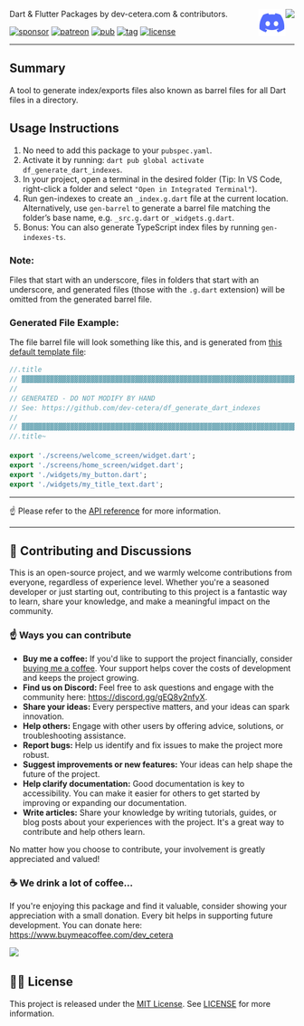 <a href="https://www.buymeacoffee.com/dev_cetera" target="_blank"><img align="right" src="https://cdn.buymeacoffee.com/buttons/default-orange.png" height="48"></a>
<a href="https://discord.gg/gEQ8y2nfyX" target="_blank"><img align="right" src="https://raw.githubusercontent.com/dev-cetera/resources/refs/heads/main/assets/discord_icon/discord_icon.svg" height="48"></a>

Dart & Flutter Packages by dev-cetera.com & contributors.

[![sponsor](https://img.shields.io/badge/sponsor-grey?logo=github-sponsors)](https://github.com/sponsors/dev-cetera)
[![patreon](https://img.shields.io/badge/patreon-grey?logo=patreon)](https://www.patreon.com/c/RobertMollentze)
[![pub](https://img.shields.io/pub/v/df_generate_dart_indexes.svg)](https://pub.dev/packages/df_generate_dart_indexes)
[![tag](https://img.shields.io/badge/tag-v0.5.17-purple?logo=github)](https://github.com/dev-cetera/df_generate_dart_indexes/tree/v0.5.17)
[![license](https://img.shields.io/badge/license-MIT-blue.svg)](https://raw.githubusercontent.com/dev-cetera/df_generate_dart_indexes/main/LICENSE)

---

<!-- BEGIN _README_CONTENT -->

## Summary

A tool to generate index/exports files also known as barrel files for all Dart files in a directory.

## Usage Instructions

1. No need to add this package to your `pubspec.yaml`.
2. Activate it by running: `dart pub global activate df_generate_dart_indexes`.
3. In your project, open a terminal in the desired folder (Tip: In VS Code, right-click a folder and select `"Open in Integrated Terminal"`).
4. Run gen-indexes to create an `_index.g.dart` file at the current location. Alternatively, use `gen-barrel` to generate a barrel file matching the folder’s base name, e.g. `_src.g.dart` or `_widgets.g.dart`.
5. Bonus: You can also generate TypeScript index files by running `gen-indexes-ts`.

### Note:

Files that start with an underscore, files in folders that start with an underscore, and generated files (those with the `.g.dart` extension) will be omitted from the generated barrel file.

### Generated File Example:

The file barrel file will look something like this, and is generated from [this default template file](https://github.com/dev-cetera/df_generate_dart_indexes/blob/main/templates/template.dart.md):

```dart
//.title
// ▓▓▓▓▓▓▓▓▓▓▓▓▓▓▓▓▓▓▓▓▓▓▓▓▓▓▓▓▓▓▓▓▓▓▓▓▓▓▓▓▓▓▓▓▓▓▓▓▓▓▓▓▓▓▓▓▓▓▓▓▓▓▓▓▓▓▓▓▓▓▓▓▓▓▓▓▓
//
// GENERATED - DO NOT MODIFY BY HAND
// See: https://github.com/dev-cetera/df_generate_dart_indexes
//
// ▓▓▓▓▓▓▓▓▓▓▓▓▓▓▓▓▓▓▓▓▓▓▓▓▓▓▓▓▓▓▓▓▓▓▓▓▓▓▓▓▓▓▓▓▓▓▓▓▓▓▓▓▓▓▓▓▓▓▓▓▓▓▓▓▓▓▓▓▓▓▓▓▓▓▓▓▓
//.title~

export './screens/welcome_screen/widget.dart';
export './screens/home_screen/widget.dart';
export './widgets/my_button.dart';
export './widgets/my_title_text.dart';
```

<!-- END _README_CONTENT -->

---

☝️ Please refer to the [API reference](https://pub.dev/documentation/df_generate_dart_indexes/) for more information.

---

## 💬 Contributing and Discussions

This is an open-source project, and we warmly welcome contributions from everyone, regardless of experience level. Whether you're a seasoned developer or just starting out, contributing to this project is a fantastic way to learn, share your knowledge, and make a meaningful impact on the community.

### ☝️ Ways you can contribute

- **Buy me a coffee:** If you'd like to support the project financially, consider [buying me a coffee](https://www.buymeacoffee.com/dev_cetera). Your support helps cover the costs of development and keeps the project growing.
- **Find us on Discord:** Feel free to ask questions and engage with the community here: https://discord.gg/gEQ8y2nfyX.
- **Share your ideas:** Every perspective matters, and your ideas can spark innovation.
- **Help others:** Engage with other users by offering advice, solutions, or troubleshooting assistance.
- **Report bugs:** Help us identify and fix issues to make the project more robust.
- **Suggest improvements or new features:** Your ideas can help shape the future of the project.
- **Help clarify documentation:** Good documentation is key to accessibility. You can make it easier for others to get started by improving or expanding our documentation.
- **Write articles:** Share your knowledge by writing tutorials, guides, or blog posts about your experiences with the project. It's a great way to contribute and help others learn.

No matter how you choose to contribute, your involvement is greatly appreciated and valued!

### ☕ We drink a lot of coffee...

If you're enjoying this package and find it valuable, consider showing your appreciation with a small donation. Every bit helps in supporting future development. You can donate here: https://www.buymeacoffee.com/dev_cetera

<a href="https://www.buymeacoffee.com/dev_cetera" target="_blank"><img src="https://cdn.buymeacoffee.com/buttons/default-orange.png" height="40"></a>

## 🧑‍⚖️ License

This project is released under the [MIT License](https://raw.githubusercontent.com/dev-cetera/df_generate_dart_indexes/main/LICENSE). See [LICENSE](https://raw.githubusercontent.com/dev-cetera/df_generate_dart_indexes/main/LICENSE) for more information.

